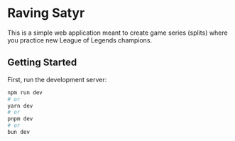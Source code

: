 # Raving Satyr

This is a simple web application meant to create game series (splits) where you practice new League of Legends champions.

## Getting Started

First, run the development server:

```bash
npm run dev
# or
yarn dev
# or
pnpm dev
# or
bun dev
```
